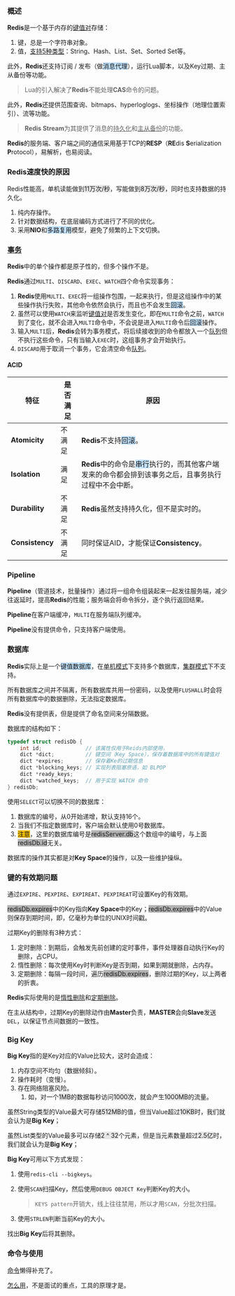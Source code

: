 ### 概述

**Redis**是一个基于内存的<u>键值对</u>存储：

1. 键，总是一个字符串对象。
2. 值，[支持5种类型](https://www.runoob.com/redis/redis-data-types.html)：String、Hash、List、Set、Sorted Set等。

此外，**Redis**还支持订阅 / 发布（做<span style=background:#c2e2ff>消息代理</span>），运行Lua脚本，以及Key过期、主从备份等功能。

> Lua的引入解决了**Redis**不能处理**CAS**命令的问题。

此外，**Redis**还提供范围查询、bitmaps、hyperloglogs、坐标操作（地理位置索引）、流等功能。

> **Redis Stream**为其提供了消息的<u>持久化</u>和<u>主从备份</u>的功能。

**Redis**的服务端、客户端之间的通信采用基于TCP的**RESP**（**RE**dis **S**erialization **P**rotocol），易解析，也易阅读。



### Redis速度快的原因

Redis性能高，单机读能做到<span style=background:#e6e6e6>11万次/秒</span>，写能做到<span style=background:#e6e6e6>8万次/秒</span>，同时也支持数据的持久化。

1. 纯内存操作。
2. 针对数据结构，在底层编码方式进行了不同的优化。
3. 采用**NIO**和<span style=background:#c2e2ff>多路复用</span>模型，避免了频繁的上下文切换。



### [事务](https://www.runoob.com/redis/redis-data-types.html)

**Redis**中的单个操作都是原子性的，但多个操作不是。

**Redis**通过`MULTI`、`DISCARD`、`EXEC`、`WATCH`四个命令实现事务：

1. **Redis**使用`MULTI`、`EXEC`将一组操作包围，一起来执行，但是这组操作中的某些操作执行失败，其他命令依然会执行，而且也不会发生<span style=background:#c2e2ff>回滚</span>。
2. 虽然可以使用`WATCH`来监听<u>键值对</u>是否发生变化，即在`MULTI`命令之前，`WATCH`到了变化，就不会进入`MULTI`命令中，不会说是进入`MULTI`命令后<span style=background:#c2e2ff>回滚</span>操作。
3. 输入`MULTI`后，**Redis**会转为事务模式，将后续接收到的命令都放入一个<u>队列</u>但不执行这些命令，只有当输入`EXEC`时，这组事务才会开始执行。
4. `DISCARD`用于取消一个事务，它会清空命令<u>队列</u>。

#### ACID

| 特征            | 是否满足 | 原因                                                         |
| --------------- | -------- | ------------------------------------------------------------ |
| **Atomicity**   | 不满足   | **Redis**不支持<span style=background:#c2e2ff>回滚</span>。  |
| **Isolation**   | 满足     | **Redis**中的命令是<span style=background:#c2e2ff>串行</span>执行的，而其他客户端发来的命令都会排到该事务之后，且事务执行过程中不会中断。 |
| **Durability**  | 不满足   | **Redis**虽然支持持久化，但不是实时的。                      |
| **Consistency** | 不满足   | 同时保证AID，才能保证**Consistency**。                       |



### Pipeline

**Pipeline**（管道技术，批量操作）通过将一组命令组装起来一起发往服务端，减少往返延时，提高**Redis**的性能；服务端会将命令拆分，逐个执行返回结果。

**Pipeline**在客户端缓冲，`MULTI`在服务端队列缓冲。

**Pipeline**没有提供命令，只支持客户端使用。



### 数据库

**Redis**实际上是一个<span style=background:#c2e2ff>键值数据库</span>，在<u>单机模式</u>下支持多个数据库，<u>集群模式</u>下不支持。

所有数据库之间并不隔离，所有数据库共用一份密码，以及使用`FLUSHALL`时会将所有数据库中的数据删除，无法指定数据库。

**Redis**没有提供表，但是提供了命名空间来分隔数据。

数据库的结构如下：

```c
typedef struct redisDb {
    int id; 			 // 该属性仅用于Reids内部使用，
    dict *dict; 		 // 键空间（Key Space），保存着数据库中的所有键值对
    dict *expires;       // 保存着Ke的过期信息
    dict *blocking_keys; // 实现列表阻塞原语，如 BLPOP
    dict *ready_keys;
    dict *watched_keys;  // 用于实现 WATCH 命令
} redisDb;
```

使用`SELECT`可以切换不同的数据库：

1. 数据库的编号，从0开始递增，默认支持16个。
2. 当我们不指定数据库时，客户端会默认使用0号数据库。
3. <span style=background:#fdc200>注意</span>，这里的数据库编号是<span style=background:#b3b3b3>redisServer.db</span>这个数组中的编号，与上面<span style=background:#b3b3b3>redisDb.id</span>无关。

数据库的操作其实都是对**Key Space**的操作，以及一些维护操纵。



### 键的有效期问题

通过`EXPIRE`、`PEXPIRE`、`EXPIREAT`、`PEXPIREAT`可设置Key的有效期。

<span style=background:#b3b3b3>redisDb.expires</span>中的Key指向**Key Space**中的Key；<span style=background:#b3b3b3>redisDb.expires</span>中的Value则保存到期时间，即，亿毫秒为单位的UNIX时间戳。

过期Key的删除有3种方式：

1. 定时删除：到期后，会触发先前创建的定时事件，事件处理器自动执行Key的删除，占CPU。
2. 惰性删除：每次使用Key时判断Key是否到期，如果到期就删除，占内存。
3. 定期删除：每隔一段时间，遍历<span style=background:#b3b3b3>redisDb.expires</span>，删除过期的Key，以上两者的折衷。

**Redis**实际使用的是<u>惰性删除</u>和<u>定期删除</u>。

在主从结构中，过期Key的删除动作由**Master**负责，**MASTER**会向**Slave**发送`DEL`，以保证节点间数据的一致性。



### Big Key

**Big Key**指的是Key对应的Value比较大，这时会造成：

1. 内存空间不均匀（数据倾斜）。
2. 操作耗时（变慢）。
3. 存在网络阻塞风险。
   1. 如，对一个<span style=background:#e6e6e6>1MB</span>的数据每秒访问<span style=background:#e6e6e6>1000次</span>，就会产生<span style=background:#e6e6e6>1000MB</span>的流量。

虽然String类型的Value最大可存储<span style=background:#e6e6e6>512MB</span>的值，但当Value超过<span style=background:#e6e6e6>10KB</span>时，我们就会认为是**Big Key**；

虽然List类型的Value最多可以存储<span style=background:#e6e6e6>2 ^ 32</span>个元素，但是当元素数量超过<span style=background:#e6e6e6>2.5亿</span>时，我们就会认为是**Big Key**；

**Big Key**可用以下方式发现：

1. 使用`redis-cli --bigkeys`。

2. 使用`SCAN`扫描Key，然后使用`DEBUG OBJECT Key`判断Key的大小。

   > `KEYS pattern`开销大，线上往往禁用，所以才用`SCAN`，分批次扫描。

3. 使用`STRLEN`判断当前Key的大小。

找出**Big Key**后将其删除。



### 命令与使用

[命令](https://redis.io/commands)懒得补充了。

[怎么用](https://www.cnblogs.com/edisonfeng/p/3571870.html)，不是面试的重点，工具的原理才是。

